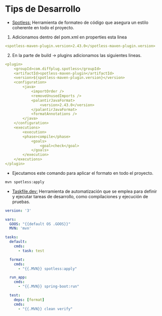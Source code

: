 # **Tips de Desarrollo**

- [Spotless:](https://github.com/diffplug/spotless) Herramienta de formateo de código que asegura un estilo coherente en todo el proyecto.

1. Adicionamos dentro del pom.xml en properties esta linea
```yaml
<spotless-maven-plugin.version>2.43.0</spotless-maven-plugin.version>
```
2. En la parte de build -> plugins adicionamos las siguientes lineas.
   
```yaml title="pom.xml" linenums="1"
<plugin>
	<groupId>com.diffplug.spotless</groupId>
	<artifactId>spotless-maven-plugin</artifactId>
	<version>${spotless-maven-plugin.version}</version>
	<configuration>
		<java>
	        <importOrder />
			<removeUnusedImports />
			<palantirJavaFormat>
				<version>2.43.0</version>
			</palantirJavaFormat>
			<formatAnnotations />
		</java>
	</configuration>
	<executions>
		<execution>
		<phase>compile</phase>
		    <goals>
  		        <goal>check</goal>
			</goals>
		</execution>
	</executions>
</plugin>
```
- Ejecutamos este comando para aplicar el formato en todo el proyecto.
  
```bash
mvn spotless:apply
```

- [Taskfile.dev:](https://taskfile.dev/) Herramienta de automatización que se emplea para definir y ejecutar tareas de desarrollo, como compilaciones y ejecución de pruebas.
 
```yaml title="Taskfile.yml" linenums="1"
version: '3'

vars:
  GOOS: "{{default OS .GOOS}}"
  MVN: 'mvn'

tasks:
  default:
    cmds:
      - task: test

  format:
    cmds:
      - "{{.MVN}} spotless:apply"

  run_app:
    cmds:
      - "{{.MVN}} spring-boot:run"

  test:
    deps: [format]
    cmds:
      - "{{.MVN}} clean verify"
```